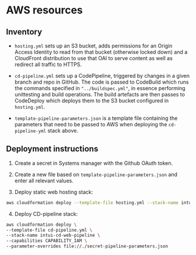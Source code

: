 # AWS resources

## Inventory

- `hosting.yml` sets up an S3 bucket, adds permissions for an Origin Access Identity to read from that bucket (otherwise locked down) and a CloudFront distribution to use that OAI to serve content as well as redirect all traffic to HTTPS.

- `cd-pipeline.yml`
  sets up a CodePipeline, triggered by changes in a given branch and repo in GitHub. The code is passed to CodeBuild which runs the commands specified in `"../buildspec.yml"`, in essence performing unittesting and build operations. The build artefacts are then passes to CodeDeploy which deploys them to the S3 bucket configured in `hosting.yml`.

- `template-pipeline-parameters.json` is a template file containing the parameters that need to be passed to AWS when deploying the `cd-pipeline-yml` stack above.

## Deployment instructions

1. Create a secret in Systems manager with the Github OAuth token.

2. Create a new file based on `template-pipeline-parameters.json` and enter all relevant values.

3. Deploy static web hosting stack:

```bash
aws cloudformation deploy --template-file hosting.yml --stack-name intui-web-hosting
```

4. Deploy CD-pipeline stack:

```bash
aws cloudformation deploy \
--template-file cd-pipeline.yml \
--stack-name intui-cd-web-pipeline \
--capabilities CAPABILITY_IAM \
--parameter-overrides file://./secret-pipeline-parameters.json
```
